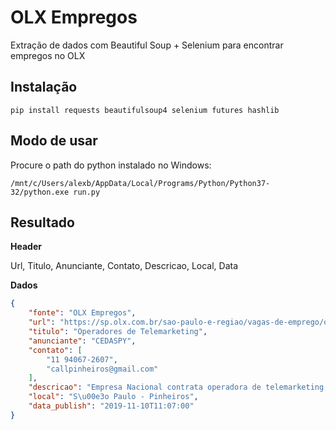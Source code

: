 # OLX Empregos

Extração de dados com Beautiful Soup + Selenium para encontrar empregos no OLX

## Instalação

```
pip install requests beautifulsoup4 selenium futures hashlib
```

## Modo de usar

Procure o path do python instalado no Windows:

```
/mnt/c/Users/alexb/AppData/Local/Programs/Python/Python37-32/python.exe run.py
```

## Resultado

**Header**

Url, Titulo, Anunciante, Contato, Descricao, Local, Data

**Dados**

```json
{
    "fonte": "OLX Empregos",
    "url": "https://sp.olx.com.br/sao-paulo-e-regiao/vagas-de-emprego/operadores-de-telemarketing-682896073",
    "titulo": "Operadores de Telemarketing",
    "anunciante": "CEDASPY",
    "contato": [
        "11 94067-2607",
        "callpinheiros@gmail.com"
    ],
    "descricao": "Empresa Nacional contrata operadora de telemarketing. Ira trabalhar 36 horas semanais. Oferecemos treinamento, VT, fixo + Comiss\u00f5es e plano. Interessados enviar curriculo para callpinheiros@gmail.com ou chamar no whats 11 94067-2607",
    "local": "S\u00e3o Paulo - Pinheiros",
    "data_publish": "2019-11-10T11:07:00"
}
```